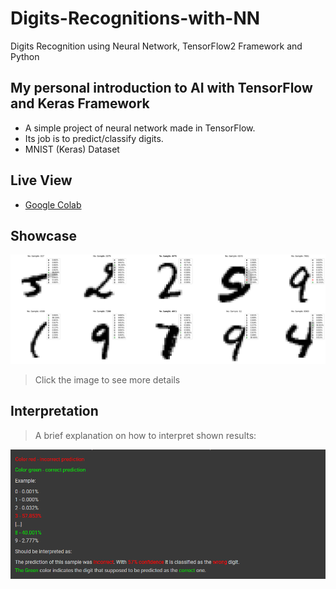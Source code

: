 # Digits-Recognitions-with-NN
Digits Recognition using Neural Network, TensorFlow2 Framework and Python

## My personal introduction to AI with TensorFlow and Keras Framework
* A simple project of neural network made in TensorFlow. 
* Its job is to predict/classify digits.
* MNIST (Keras) Dataset

## Live View
- [Google Colab](https://colab.research.google.com/github/TheYoungBeast/Digits-Recognitions-with-NN/blob/main/Digits_Recognition_NN.ipynb)

## Showcase
![alt text](/example-test-results/example1.PNG)
> Click the image to see more details

## Interpretation
> A brief explanation on how to interpret shown results:

![alt text](/example-test-results/interpretation.png)
